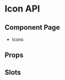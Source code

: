 # Icon API

## Component Page
- <router-link to="/components/icons">Icons</router-link>

## Props
<Table name="icon" field="props" />

## Slots
<Table name="icon" field="slots" />

